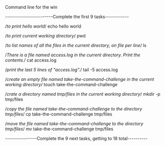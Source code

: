 Command line for the win

------------------------Complete the first 9 tasks------------

/*to print hello world*/
echo hello world

/*to print current working directory*/
pwd

/*to list names of all the files in the current directory, on file per line*/
ls

/*There is a file named access.log in the current directory. Print the contents.*/
cat access.log 

/*print the last 5 lines of "access.log".*/
tail -5 access.log

/*create an empty file named take-the-command-challenge in the current working directory*/
touch take-the-command-challenge

/*crate a directory named tmp/files in the current working directory*/
mkdir -p tmp/files

/*copy the file named take-the-command-challenge to the directory tmp/files*/
cp take-the-command-challenge tmp/files

/*move the file named take-the-command-challenge to the directory tmp/files*/
mv take-the-command-challenge tmp/files


----------------Complete the 9 next tasks, getting to 18 total----------

